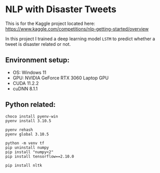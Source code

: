 # NLP with Disaster Tweets

This is for the Kaggle project located here: <https://www.kaggle.com/competitions/nlp-getting-started/overview>

In this project I trained a deep learning model `LSTM` to predict whether a tweet is disaster related or not.

## Environment setup:

- OS: Windows 11
- GPU: NVIDIA GeForce RTX 3060 Laptop GPU
- CUDA 11.2.2
- cuDNN 8.1.1

## Python related:

```
choco install pyenv-win
pyenv install 3.10.5

pyenv rehash
pyenv global 3.10.5

python -m venv tf
pip uninstall numpy
pip install "numpy<2"
pip install tensorflow==2.10.0
```


```
pip install nltk
```
